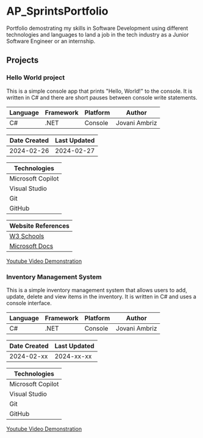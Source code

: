 # AP_SprintsPortfolio
Portfolio demostrating my skills in Software Development using different technologies and languages to land a job in the tech industry as a Junior Software 
Engineer or an internship.

## Projects

### Hello World project
This is a simple console app that prints "Hello, World!" to the console. It is written in C# and there are short pauses between console write statements.

| Language | Framework | Platform | Author       |
| -------- | --------- | -------- | ------------ |
| C#       | .NET      | Console  | Jovani Ambriz|

| Date Created | Last Updated |
| ------------ | ------------ |
| 2024-02-26   | 2024-02-27   |

|Technologies     |
|-----------------|
|Microsoft Copilot|
|Visual Studio    |
|Git              |
|GitHub           |

| Website References |
| ------------------- |
| [W3 Schools](https://www.w3schools.com/cs/index.php) |
| [Microsoft Docs](https://docs.microsoft.com/en-us/dotnet/csharp/) |

[Youtube Video Demonstration](https://youtu.be/Isw6V0in9uk)

### Inventory Management System
This is a simple inventory management system that allows users to add, update, delete and view items in the inventory. It is written in C# and uses a console interface.

| Language | Framework | Platform | Author       |
| -------- | --------- | -------- | ------------ |
| C#       | .NET      | Console  | Jovani Ambriz|

| Date Created | Last Updated |
| ------------ | ------------ |
| 2024-02-xx   | 2024-xx-xx   |

|Technologies     |
|-----------------|
|Microsoft Copilot|
|Visual Studio    |
|Git              |
|GitHub           |

[Youtube Video Demonstration]()

